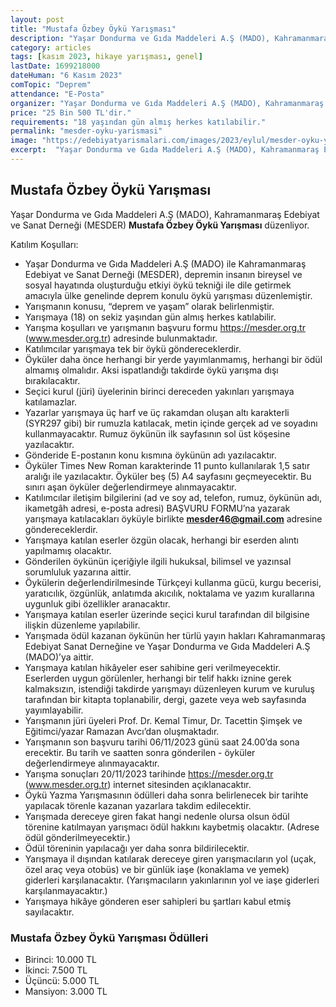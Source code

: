 ```yaml
---
layout: post
title: "Mustafa Özbey Öykü Yarışması"
description: "Yaşar Dondurma ve Gıda Maddeleri A.Ş (MADO), Kahramanmaraş Edebiyat ve Sanat Derneği (MESDER) 'Mustafa Özbey Öykü Yarışması' düzenliyor."
category: articles
tags: [kasım 2023, hikaye yarışması, genel]
lastDate: 1699218000
dateHuman: "6 Kasım 2023"
comTopic: "Deprem"
attendance: "E-Posta"
organizer: "Yaşar Dondurma ve Gıda Maddeleri A.Ş (MADO), Kahramanmaraş Edebiyat ve Sanat Derneği (MESDER)"
price: "25 Bin 500 TL'dir."
requirements: "18 yaşından gün almış herkes katılabilir."
permalink: "mesder-oyku-yarismasi"
image: "https://edebiyatyarismalari.com/images/2023/eylul/mesder-oyku-yarismasi.jpg"
excerpt:  "Yaşar Dondurma ve Gıda Maddeleri A.Ş (MADO), Kahramanmaraş Edebiyat ve Sanat Derneği (MESDER) <strong> Mustafa Özbey Öykü Yarışması </strong> düzenliyor."
---
```


## Mustafa Özbey Öykü Yarışması
Yaşar Dondurma ve Gıda Maddeleri A.Ş (MADO), Kahramanmaraş Edebiyat ve Sanat Derneği (MESDER) **Mustafa Özbey Öykü Yarışması** düzenliyor.  

Katılım Koşulları:
- Yaşar Dondurma ve Gıda Maddeleri A.Ş (MADO) ile Kahramanmaraş Edebiyat ve Sanat Derneği (MESDER), depremin insanın bireysel ve sosyal hayatında oluşturduğu etkiyi öykü tekniği ile dile getirmek amacıyla ülke genelinde deprem konulu öykü yarışması düzenlemiştir.  
- Yarışmanın konusu, “deprem ve yaşam” olarak belirlenmiştir. 
- Yarışmaya (18) on sekiz yaşından gün almış herkes katılabilir.
- Yarışma koşulları ve yarışmanın başvuru formu https://mesder.org.tr (www.mesder.org.tr) adresinde bulunmaktadır. 
- Katılımcılar yarışmaya tek bir öykü göndereceklerdir.
- Öyküler daha önce herhangi bir yerde yayımlanmamış, herhangi bir ödül almamış olmalıdır. Aksi ispatlandığı takdirde öykü yarışma dışı bırakılacaktır. 
- Seçici kurul (jüri) üyelerinin birinci dereceden yakınları yarışmaya katılamazlar. 
- Yazarlar yarışmaya üç harf ve üç rakamdan oluşan altı karakterli (SYR297 gibi) bir rumuzla katılacak, metin içinde gerçek ad ve soyadını kullanmayacaktır. Rumuz öykünün ilk sayfasının sol üst köşesine yazılacaktır. 
- Gönderide E-postanın konu kısmına öykünün adı yazılacaktır.
- Öyküler Times New Roman karakterinde 11 punto kullanılarak 1,5 satır aralığı ile yazılacaktır. Öyküler beş (5) A4 sayfasını geçmeyecektir. Bu sınırı aşan öyküler değerlendirmeye alınmayacaktır.
- Katılımcılar iletişim bilgilerini (ad ve soy ad, telefon, rumuz, öykünün adı, ikametgâh adresi, e-posta adresi) BAŞVURU FORMU’na yazarak yarışmaya katılacakları öyküyle birlikte **mesder46@gmail.com** adresine göndereceklerdir.
- Yarışmaya katılan eserler özgün olacak, herhangi bir eserden alıntı yapılmamış olacaktır. 
- Gönderilen öykünün içeriğiyle ilgili hukuksal, bilimsel ve yazınsal sorumluluk yazarına aittir.
- Öykülerin değerlendirilmesinde Türkçeyi kullanma gücü, kurgu becerisi, yaratıcılık, özgünlük, anlatımda akıcılık, noktalama ve yazım kurallarına uygunluk gibi özellikler aranacaktır. 
- Yarışmaya katılan eserler üzerinde seçici kurul tarafından dil bilgisine ilişkin düzenleme yapılabilir.
- Yarışmada ödül kazanan öykünün her türlü yayın hakları Kahramanmaraş Edebiyat Sanat Derneğine ve Yaşar Dondurma ve Gıda Maddeleri A.Ş (MADO)’ya aittir.
- Yarışmaya katılan hikâyeler eser sahibine geri verilmeyecektir. Eserlerden uygun görülenler, herhangi bir telif hakkı iznine gerek kalmaksızın, istendiği takdirde yarışmayı düzenleyen kurum ve kuruluş tarafından bir kitapta toplanabilir, dergi, gazete veya web sayfasında yayımlayabilir.
- Yarışmanın jüri üyeleri Prof. Dr. Kemal Timur, Dr. Tacettin Şimşek ve Eğitimci/yazar Ramazan Avcı’dan oluşmaktadır.
- Yarışmanın son başvuru tarihi 06/11/2023 günü saat 24.00’da sona erecektir. Bu tarih ve saatten sonra gönderilen - öyküler değerlendirmeye alınmayacaktır.
- Yarışma sonuçları 20/11/2023 tarihinde https://mesder.org.tr (www.mesder.org.tr) internet sitesinden açıklanacaktır.
- Öykü Yazma Yarışmasının ödülleri daha sonra belirlenecek bir tarihte yapılacak törenle kazanan yazarlara takdim edilecektir.
- Yarışmada dereceye giren fakat hangi nedenle olursa olsun ödül törenine katılmayan yarışmacı ödül hakkını kaybetmiş olacaktır. (Adrese ödül gönderilmeyecektir.)
- Ödül töreninin yapılacağı yer daha sonra bildirilecektir. 
- Yarışmaya il dışından katılarak dereceye giren yarışmacıların yol (uçak, özel araç veya otobüs) ve bir günlük iaşe (konaklama ve yemek) giderleri karşılanacaktır. (Yarışmacıların yakınlarının yol ve iaşe giderleri karşılanmayacaktır.)
- Yarışmaya hikâye gönderen eser sahipleri bu şartları kabul etmiş sayılacaktır.


### Mustafa Özbey Öykü Yarışması Ödülleri
- Birinci: 10.000 TL
- İkinci: 7.500 TL
- Üçüncü: 5.000 TL
- Mansiyon: 3.000 TL